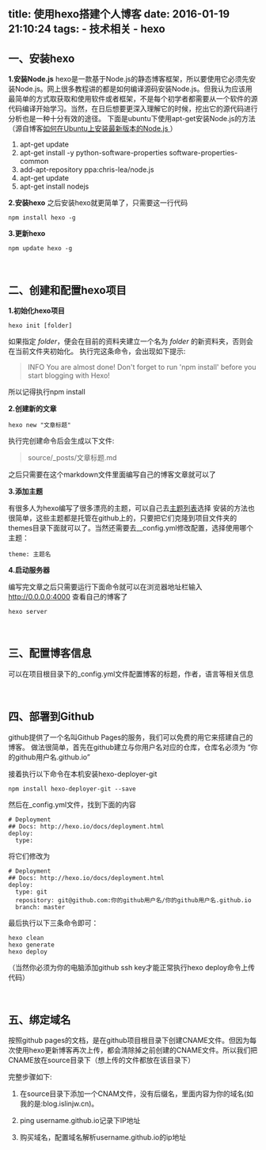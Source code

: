 title: 使用hexo搭建个人博客
date: 2016-01-19 21:10:24
tags: 
    - 技术相关
    - hexo
---

## 一、安装hexo

**1.安装Node.js**
hexo是一款基于Node.js的静态博客框架，所以要使用它必须先安装Node.js。网上很多教程讲的都是如何编译源码安装Node.js。但我认为应该用最简单的方式取获取和使用软件或者框架，不是每个初学者都需要从一个软件的源代码编译开始学习。当然，在日后想要更深入理解它的时候，挖出它的源代码进行分析也是一种十分有效的途径。
下面是ubuntu下使用apt-get安装Node.js的方法（源自博客[如何在Ubuntu上安装最新版本的Node.js ](http://blog.csdn.net/chszs/article/details/37521463)）
1. apt-get update
2. apt-get install -y python-software-properties software-properties-common
3. add-apt-repository ppa:chris-lea/node.js
4. apt-get update
5. apt-get install nodejs

**2.安装hexo**
之后安装hexo就更简单了，只需要这一行代码

    npm install hexo -g

**3.更新hexo**

    npm update hexo -g 
    
<br>

## 二、创建和配置hexo项目

**1.初始化hexo项目**

    hexo init [folder]

如果指定 _folder_，便会在目前的资料夹建立一个名为 _folder_ 的新资料夹，否则会在当前文件夹初始化。
执行完这条命令，会出现如下提示:

> INFO  You are almost done! Don't forget to run 'npm install' before you start blogging with Hexo!

所以记得执行npm install


**2.创建新的文章**

    hexo new "文章标题"

执行完创建命令后会生成以下文件:

> source/_posts/文章标题.md

之后只需要在这个markdown文件里面编写自己的博客文章就可以了

**3.添加主题**

有很多人为hexo编写了很多漂亮的主题，可以自己去[主题列表](https://github.com/hexojs/hexo/wiki/Themes)选择
安装的方法也很简单，这些主题都是托管在github上的，只要把它们克隆到项目文件夹的themes目录下面就可以了。当然还需要去__config.yml修改配置，选择使用哪个主题：

    theme: 主题名

**4.启动服务器**

编写完文章之后只需要运行下面命令就可以在浏览器地址栏输入 http://0.0.0.0:4000 查看自己的博客了

    hexo server

<br>

## 三、配置博客信息

可以在项目根目录下的_config.yml文件配置博客的标题，作者，语言等相关信息

<br>

## 四、部署到Github

github提供了一个名叫Github Pages的服务，我们可以免费的用它来搭建自己的博客。
做法很简单，首先在github建立与你用户名对应的仓库，仓库名必须为 “你的github用户名.github.io” 

接着执行以下命令在本机安装hexo-deployer-git

    npm install hexo-deployer-git --save

然后在_config.yml文件，找到下面的内容

    # Deployment
    ## Docs: http://hexo.io/docs/deployment.html
    deploy:
      type:

将它们修改为

    # Deployment
    ## Docs: http://hexo.io/docs/deployment.html
    deploy:
      type: git
      repository: git@github.com:你的github用户名/你的github用户名.github.io
      branch: master

最后执行以下三条命令即可：

    hexo clean
    hexo generate
    hexo deploy

（当然你必须为你的电脑添加github ssh key才能正常执行hexo deploy命令上传代码）

<br>

## 五、绑定域名

按照github pages的文档，是在github项目根目录下创建CNAME文件。但因为每次使用hexo更新博客再次上传，都会清除掉之前创建的CNAME文件。所以我们把CNAME放在source目录下（想上传的文件都放在该目录下）

完整步骤如下:

1. 在source目录下添加一个CNAM文件，没有后缀名，里面内容为你的域名(如我的是:blog.islinjw.cn)。

2. ping username.github.io记录下IP地址

3. 购买域名，配置域名解析username.github.io的ip地址
